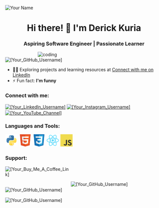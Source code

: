 ![Your Name](Your_Image_URL)

<h1 align="center">Hi there! 👋 I'm Derick Kuria</h1>
<h3 align="center">Aspiring Software Engineer | Passionate Learner</h3>

<img align="right" alt="coding" width="400" src="URL_To_Your_GIF_Image">

<p align="left"> <img src="https://komarev.com/ghpvc/?username=[Your_GitHub_Username]&label=Profile%20views&color=0e75b6&style=flat" alt="[Your_GitHub_Username]" /> </p>

- 👨‍💻 Exploring projects and learning resources at [Connect with me on LinkedIn](https://www.linkedin.com/in/ravine-derick)
- ⚡ Fun fact: **I'm funny**

<h3 align="left">Connect with me:</h3>
<p align="left">
<a href="https://linkedin.com/in/[Your_LinkedIn_Username]" target="blank"><img align="center" src="https://raw.githubusercontent.com/rahuldkjain/github-profile-readme-generator/master/src/images/icons/Social/linked-in-alt.svg" alt="[Your_LinkedIn_Username]" height="30" width="40" /></a>
<a href="https://instagram.com/[Your_Instagram_Username]" target="blank"><img align="center" src="https://raw.githubusercontent.com/rahuldkjain/github-profile-readme-generator/master/src/images/icons/Social/instagram.svg" alt="[Your_Instagram_Username]" height="30" width="40" /></a>
<a href="https://www.youtube.com/c/[Your_YouTube_Channel]" target="blank"><img align="center" src="https://raw.githubusercontent.com/rahuldkjain/github-profile-readme-generator/master/src/images/icons/Social/youtube.svg" alt="[Your_YouTube_Channel]" height="30" width="40" /></a>
</p>

<h3 align="left">Languages and Tools:</h3>
<p align="left">
  <img src="https://raw.githubusercontent.com/devicons/devicon/master/icons/python/python-original.svg" alt="Python" width="40" height="40"/>
  <img src="https://raw.githubusercontent.com/devicons/devicon/master/icons/html5/html5-original.svg" alt="HTML" width="40" height="40"/>
  <img src="https://raw.githubusercontent.com/devicons/devicon/master/icons/css3/css3-original.svg" alt="CSS" width="40" height="40"/>
  <img src="https://raw.githubusercontent.com/devicons/devicon/master/icons/react/react-original.svg" alt="React" width="40" height="40"/>
  <img src="https://raw.githubusercontent.com/devicons/devicon/master/icons/javascript/javascript-original.svg" alt="JavaScript" width="40" height="40"/>
</p>

<h3 align="left">Support:</h3>
<p><a href="Your_Buy_Me_A_Coffee_Link"> <img align="left" src="https://cdn.buymeacoffee.com/buttons/v2/default-yellow.png" height="50" width="210" alt="[Your_Buy_Me_A_Coffee_Link]" /></a></p><br><br>

<p><img align="left" src="https://github-readme-stats.vercel.app/api/top-langs?username=[Your_GitHub_Username]&show_icons=true&locale=en&layout=compact" alt="[Your_GitHub_Username]" /></p>

<p>&nbsp;<img align="center" src="https://github-readme-stats.vercel.app/api?username=[Your_GitHub_Username]&show_icons=true&locale=en" alt="[Your_GitHub_Username]" /></p>

<p><img align="center" src="https://github-readme-streak-stats.herokuapp.com/?user=[Your_GitHub_Username]&" alt="[Your_GitHub_Username]" /></p>
